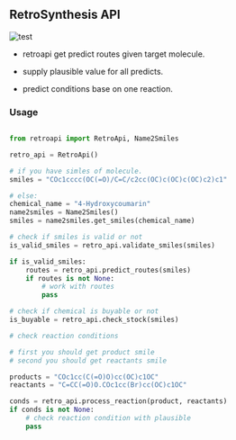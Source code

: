 ## RetroSynthesis API

![test](https://github.com/bruceunx/retroapi/actions/workflows/python-app.yml/badge.svg)

- retroapi get predict routes given target molecule.

- supply plausible value for all predicts.

- predict conditions base on one reaction.

### Usage

```python

from retroapi import RetroApi, Name2Smiles

retro_api = RetroApi()

# if you have simles of molecule.
smiles = "COc1cccc(OC(=O)/C=C/c2cc(OC)c(OC)c(OC)c2)c1"

# else:
chemical_name = "4-Hydroxycoumarin"
name2smiles = Name2Smiles()
smiles = name2smiles.get_smiles(chemical_name)

# check if smiles is valid or not
is_valid_smiles = retro_api.validate_smiles(smiles)

if is_valid_smiles:
    routes = retro_api.predict_routes(smiles)
    if routes is not None:
        # work with routes
        pass

# check if chemical is buyable or not
is_buyable = retro_api.check_stock(smiles)

# check reaction conditions

# first you should get product smile
# second you should get reactants smile

products = "COc1cc(C(=O)O)cc(OC)c1OC"
reactants = "C=CC(=O)O.COc1cc(Br)cc(OC)c1OC"

conds = retro_api.process_reaction(product, reactants)
if conds is not None:
    # check reaction condition with plausible
    pass
```
